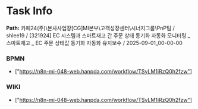 # Task Info

**Path:** 카페24(주)\본사사업장\[CG]MI본부\고객성장센터\시너지그룹\PnP팀 / shlee19 / [321924] EC 시스템과 스마트재고 간 주문 상태 동기화 자동화 모니터링 _ 스마트재고 _ EC 주문 상태값 동기화 자동화 유지보수 / 2025-09-01_00-00-00

### BPMN
- ["https://n8n-mi-048-web.hanpda.com/workflow/TSyLM1iRzQ0h2fzw"]

### WIKI
- ["https://n8n-mi-048-web.hanpda.com/workflow/TSyLM1iRzQ0h2fzw"]

